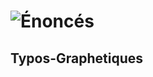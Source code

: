 # ![Énoncés](https://github.com/enonces/docs/enonces.png)
   Typos-Graphetiques
  ------------------
